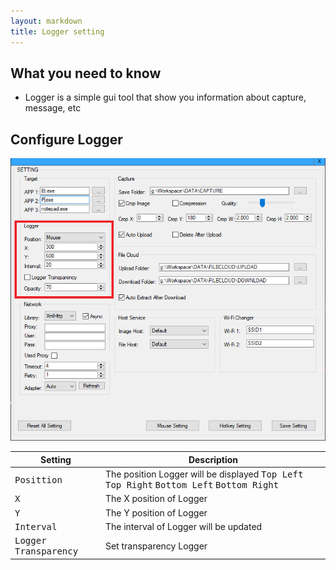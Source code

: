 ```yaml
---
layout: markdown
title: Logger setting
---
```


## What you need to know

* Logger is a simple gui tool that show you information about capture, message, etc

## Configure Logger

![](/img/Kizspy_Screenshot_2.png)

| Setting | Description |
| --- | --- |
| <kbd>Posittion</kbd>| The position Logger will be displayed <kbd>Top Left</kbd> <kbd>Top Right</kbd> <kbd>Bottom Left</kbd> <kbd>Bottom Right</kbd> |
| <kbd>X</kbd> | The X position of Logger |
| <kbd>Y</kbd> | The Y position of Logger |
| <kbd>Interval</kbd> | The interval of Logger will be updated |
| <kbd>Logger Transparency</kbd> | Set transparency Logger |

